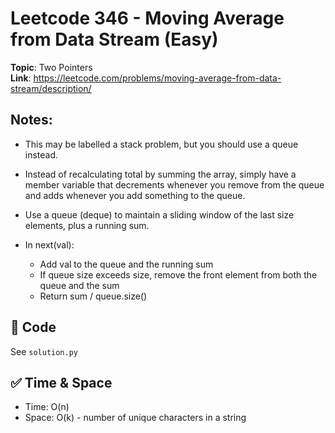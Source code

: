 # Leetcode 346 - Moving Average from Data Stream (Easy)

**Topic**: Two Pointers  
**Link**: https://leetcode.com/problems/moving-average-from-data-stream/description/

## Notes: 
 - This may be labelled a stack problem, but you should use a queue instead. 
 - Instead of recalculating total by summing the array, simply have a member variable that decrements whenever you remove from the queue and adds whenever you add something to the queue. 

 - Use a queue (deque) to maintain a sliding window of the last size elements, plus a running sum.
 - In next(val):
    - Add val to the queue and the running sum
    - If queue size exceeds size, remove the front element from both the queue and the sum
    - Return sum / queue.size()

## 🧪 Code
See `solution.py`

## ✅ Time & Space
- Time: O(n)
- Space: O(k) - number of unique characters in a string